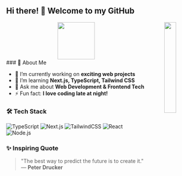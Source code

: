 ## Hi there! 👋 Welcome to my GitHub

<div align="center">
  <img src="https://raw.githubusercontent.com/innng/innng/master/assets/kyubey.gif" height="100" />
<img src="https://github.com/innng/innng/assets/26755058/5e0ce0fb-c544-4f8c-a307-5849165746d0" width="25%" align="right" />
</div>
### 🚀 About Me

- 🔭 I’m currently working on **exciting web projects**
- 🌱 I’m learning **Next.js, TypeScript, Tailwind CSS**
- 💬 Ask me about **Web Development & Frontend Tech**
- ⚡ Fun fact: **I love coding late at night!**

### 🛠️ Tech Stack

![TypeScript](https://img.shields.io/badge/TypeScript-007ACC?style=flat&logo=typescript&logoColor=white)
![Next.js](https://img.shields.io/badge/Next.js-000000?style=flat&logo=nextdotjs&logoColor=white)
![TailwindCSS](https://img.shields.io/badge/TailwindCSS-38B2AC?style=flat&logo=tailwind-css&logoColor=white)
![React](https://img.shields.io/badge/React-61DAFB?style=flat&logo=react&logoColor=white)
![Node.js](https://img.shields.io/badge/Node.js-339933?style=flat&logo=nodedotjs&logoColor=white)

### ✨ Inspiring Quote

> "The best way to predict the future is to create it." — **Peter Drucker**
